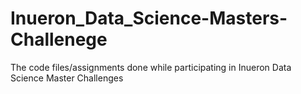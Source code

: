 # Inueron_Data_Science-Masters-Challenege
The code files/assignments done while participating in Inueron Data Science Master Challenges
